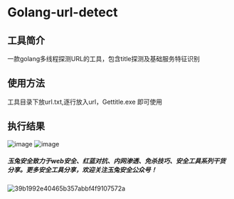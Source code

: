 # Golang-url-detect
## 工具简介
一款golang多线程探测URL的工具，包含title探测及基础服务特征识别
## 使用方法
工具目录下放url.txt,逐行放入url，Gettitle.exe  即可使用
## 执行结果
![image](https://user-images.githubusercontent.com/41934714/156322515-b94b1513-0e6d-4992-a264-dfd10c907330.png)
![image](https://user-images.githubusercontent.com/41934714/156322559-7ccaccca-1c3c-4e73-9d7c-7bdd765bb646.png)
##### 玉兔安全致力于web安全、红蓝对抗、内网渗透、免杀技巧、安全工具系列干货分享。更多安全工具分享，欢迎关注玉兔安全公众号！
![39b1992e40465b357abbf4f9107572a](https://user-images.githubusercontent.com/41934714/156316616-efb64eb1-e9b4-4869-a8e8-56e14d580819.jpg)
